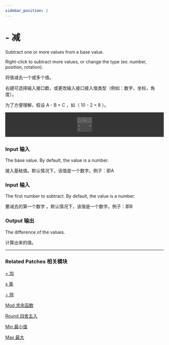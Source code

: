 ```yaml
---
sidebar_position: 2
---
```


# - 减

Subtract one or more values from a base value.

Right-click to subtract more values, or change the type (ex: number, position, rotation).

将值减去一个或多个值。

右键可选择输入接口数，或更改输入接口接入值类型（例如：数字，坐标，角度）。

为了方便理解，假设 A - B = C ，如（ 10 - 2 = 8 ）。

![Image](./../../../static/img/docs/Math/-.png)

### Input 输入

The base value. By default, the value is a number.

接入基础值。默认情况下，该值是一个数字。例子：即A

### Input 输入

The first number to subtract. By default, the value is a number.

要减去的第一个数字 。默认情况下，该值是一个数字。例子：即B

### Output 输出

The difference of the values.

计算出来的值。

------

### Related Patches 相关模块

[+ 加](./+.md)

[x 乘](./x.md)

[÷ 除](./%C3%B7.md)

[Mod 求余函数](./Mod.md)

[Round 四舍五入](./Round.md)

[Min 最小值](./Min.md)

[Max 最大](./Max.md)

